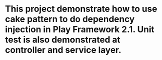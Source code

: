 This project demonstrate how to use cake pattern to do dependency injection in Play Framework 2.1. Unit test is also demonstrated at controller and service layer.
=====================================

